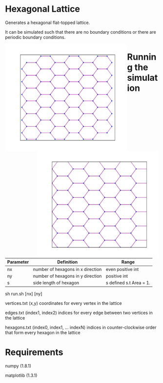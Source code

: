 # Hexagonal Lattice

Generates a hexagonal flat-topped lattice. 

It can be simulated such that there are no boundary conditions or there are periodic boundary conditions. 


<img src="https://github.com/alsignoriello/hexagonal_lattice/blob/master/images/hex_lattice.jpg" style="float: left;" height="350" width="400"><img src="https://github.com/alsignoriello/hexagonal_lattice/blob/master/images/periodic_lattice.jpg" style="float: right;" height="350" width="400">

# Running the simulation

|Parameter| Definition| Range |
|---------|-----------|-------|
| nx | number of hexagons in x direction | even positive int |
| ny | number of hexagons in y direction | positive int |
| s | side length of hexagon | s defined s.t Area = 1. |



sh run.sh [nx] [ny]

vertices.txt (x,y) coordinates for every vertex in the lattice

edges.txt (index1, index2) indices for every edge between two vertices in the lattice

hexagons.txt (index0, index1, ... indexN) indices in counter-clockwise order that form every hexagon in the lattice


# Requirements

numpy (1.8.1)

matplotlib (1.3.1)